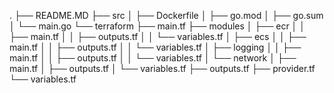 .
├── README.MD
├── src
│   ├── Dockerfile
│   ├── go.mod
│   ├── go.sum
│   └── main.go
└── terraform
    ├── main.tf
    ├── modules
    │   ├── ecr
    │   │   ├── main.tf
    │   │   ├── outputs.tf
    │   │   └── variables.tf
    │   ├── ecs
    │   │   ├── main.tf
    │   │   ├── outputs.tf
    │   │   └── variables.tf
    │   ├── logging
    │   │   ├── main.tf
    │   │   ├── outputs.tf
    │   │   └── variables.tf
    │   └── network
    │       ├── main.tf
    │       ├── outputs.tf
    │       └── variables.tf
    ├── outputs.tf
    ├── provider.tf
    └── variables.tf